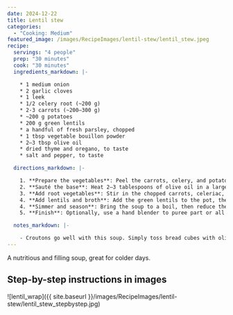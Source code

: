 ```yaml
---
date: 2024-12-22
title: Lentil stew
categories:
  - "Cooking: Medium"
featured_image: /images/RecipeImages/lentil-stew/lentil_stew.jpeg
recipe:
  servings: "4 people"
  prep: "30 minutes"
  cook: "30 minutes"
  ingredients_markdown: |-

    * 1 medium onion
    * 2 garlic cloves
    * 1 leek
    * 1/2 celery root (~200 g)
    * 2-3 carrots (~200–300 g)
    * ~200 g potatoes
    * 200 g green lentils
    * a handful of fresh parsley, chopped
    * 1 tbsp vegetable bouillon powder
    * 2–3 tbsp olive oil
    * dried thyme and oregano, to taste
    * salt and pepper, to taste

  directions_markdown: |-

    1. **Prepare the vegetables**: Peel the carrots, celery, and potatoes. Cut all vegetables into small cubes. Clean and slice the leek. Finely chop the onion and crush or finely chop the garlic.
    2. **Sauté the base**: Heat 2–3 tablespoons of olive oil in a large pot over medium heat. Add the chopped onion and fry for about 5 minutes, until translucent. Add the garlic and sliced leek, and sauté for another 5 minutes.
    3. **Add root vegetables**: Stir in the chopped carrots, celeriac, and potatoes. Fry everything for about 2 more minutes, stirring occasionally.
    4. **Add lentils and broth**: Add the green lentils to the pot, then pour in enough water to cover everything. Stir in the bouillon.
    4. **Simmer and season**: Bring the soup to a boil, then reduce the heat and simmer for about 30 minutes, or until the vegetables and lentils are tender. Add chopped parsley, thyme, oregano, and season with salt and pepper to taste.
    5. **Finish**: Optionally, use a hand blender to puree part or all of the soup for a creamier consistency — or leave it chunky for a more rustic feel.

  notes_markdown: |-

    - Croutons go well with this soup. Simply toss bread cubes with olive oil and herbs (such as oregano and thyme), then either pan-fry them or bake them in the oven until crispy.
---
```


A nutritious and filling soup, great for colder days.

<h2>Step-by-step instructions in images</h2>

![lentil_wrap]({{ site.baseurl }}/images/RecipeImages/lentil-stew/lentil_stew_stepbystep.jpg)